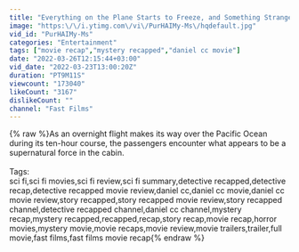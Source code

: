 ```yaml
---
title: "Everything on the Plane Starts to Freeze, and Something Strange Happens to the Passengers"
image: "https:\/\/i.ytimg.com\/vi\/PurHAIMy-Ms\/hqdefault.jpg"
vid_id: "PurHAIMy-Ms"
categories: "Entertainment"
tags: ["movie recap","mystery recapped","daniel cc movie"]
date: "2022-03-26T12:15:44+03:00"
vid_date: "2022-03-23T13:00:20Z"
duration: "PT9M11S"
viewcount: "173040"
likeCount: "3167"
dislikeCount: ""
channel: "Fast Films"
---
```

{% raw %}As an overnight flight makes its way over the Pacific Ocean during its ten-hour course, the passengers encounter what appears to be a supernatural force in the cabin.<br /><br />Tags:<br />sci fi,sci fi movies,sci fi review,sci fi summary,detective recapped,detective recap,detective recapped movie review,daniel cc,daniel cc movie,daniel cc movie review,story recapped,story recapped movie review,story recapped channel,detective recapped channel,daniel cc channel,mystery recap,mystery recapped,recapped,recap,story recap,movie recap,horror movies,mystery movie,movie recaps,movie review,movie trailers,trailer,full movie,fast films,fast films movie recap{% endraw %}

